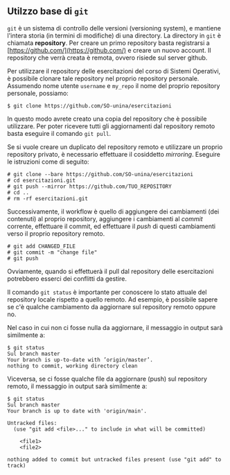 ## Utilzzo base di ``git``

``git`` è un sistema di controllo delle versioni (versioning system), e mantiene l'intera storia (in termini di modifiche) di una directory.
La directory in ``git`` è chiamata **repository**.
Per creare un primo repository basta registrarsi a [https://github.com/](https://github.com/) e creare un nuovo account. Il repository che verrà creata è remota, ovvero risiede sul server github. 

Per utilizzare il repository delle esercitazioni del corso di Sistemi Operativi, è possibile clonare tale repository nel proprio repository personale. Assumendo nome utente ``username`` e ``my_repo`` il nome del proprio repository personale, possiamo:

```console
$ git clone https://github.com/SO-unina/esercitazioni
```
In questo modo avrete creato una copia del repository che è possibile utilizzare. Per poter ricevere tutti gli aggiornamenti dal repository remoto basta eseguire il comando ``git pull``.

Se si vuole creare un duplicato del repository remoto e utilizzare un proprio repository privato, è necessario effettuare il cosiddetto _mirroring_. Eseguire le istruzioni come di seguito:

```
# git clone --bare https://github.com/SO-unina/esercitazioni
# cd esercitazioni.git
# git push --mirror https://github.com/TUO_REPOSITORY
# cd ..
# rm -rf esercitazioni.git
```
Successivamente, il workflow è quello di aggiungere dei cambiamenti (dei contenuti) al proprio repository, aggiungere i cambiamenti al *commit* corrente, effettuare il commit, ed effettuare il *push* di questi cambiamenti verso il proprio repository remoto. 

```
# git add CHANGED_FILE
# git commit -m "change file"
# git push
```

Ovviamente, quando si effettuerà il pull dal repository delle esercitazioni potrebbero esserci dei conflitti da gestire.

Il comando ``git status`` è importante per conoscere lo stato attuale del repository locale rispetto a quello remoto. Ad esempio, è possibile sapere se c'è qualche cambiamento da aggiornare sul repository remoto oppure no.

Nel caso in cui non ci fosse nulla da aggiornare, il messaggio in output sarà similmente a:

```console
$ git status
Sul branch master
Your branch is up-to-date with ’origin/master’.
nothing to commit, working directory clean
```

Viceversa, se ci fosse qualche file da aggiornare (push) sul repository remoto, il messaggio in output sarà similmente a:

```console
$ git status
Sul branch master
Your branch is up to date with 'origin/main'.

Untracked files:
  (use "git add <file>..." to include in what will be committed)

	<file1>
	<file2>

nothing added to commit but untracked files present (use "git add" to track)
```
